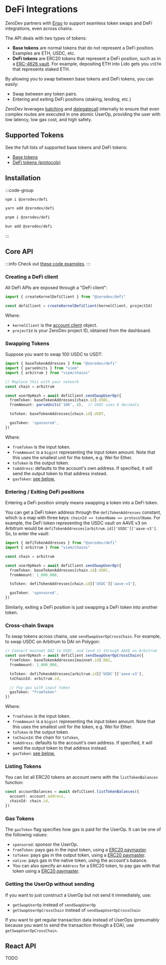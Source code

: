 # DeFi Integrations

ZeroDev partners with [Enso](https://www.enso.finance/) to support seamless token swaps and DeFi integrations, even across chains.

The API deals with two types of tokens:

- **Base tokens** are normal tokens that do not represent a DeFi position.  Examples are ETH, USDC, etc. 
- **DeFi tokens** are ERC20 tokens that represent a DeFi position, such as in a [ERC-4626 vault](https://ethereum.org/en/developers/docs/standards/tokens/erc-4626/).  For example, depositing ETH into Lido gets you `stETH` that represents staked ETH.

By allowing you to swap between base tokens and DeFi tokens, you can easily:

- Swap between any token pairs.
- Entering and exiting DeFi positions (staking, lending, etc.)

ZeroDev leverages [batching](/sdk/core-api/batch-transactions) and [delegatecall](/sdk/core-api/delegatecall) internally to ensure that even complex routes are executed in one atomic UserOp, providing the user with low latency, low gas cost, and high safety.

## Supported Tokens

See the full lists of supported base tokens and DeFi tokens:

- [Base tokens](/sdk/advanced/supported-base-tokens)
- [DeFi tokens (protocols)](/sdk/advanced/supported-defi-tokens)

## Installation

:::code-group

```bash [npm]
npm i @zerodev/defi
```

```bash [yarn]
yarn add @zerodev/defi
```

```bash [pnpm]
pnpm i @zerodev/defi
```

```bash [bun]
bun add @zerodev/defi
```

:::

## Core API 

:::info
Check out [these code examples](https://github.com/zerodevapp/zerodev-examples/tree/main/defi).
:::

### Creating a DeFi client

All DeFi APIs are exposed through a "DeFi client":

```ts
import { createKernelDefiClient } from "@zerodev/defi"

const defiClient = createKernelDefiClient(kernelClient, projectId)
```

Where:

- `kernelClient` is the [account client](/sdk/core-api/create-account#create-an-account-client) object.
- `projectId` is your ZeroDev project ID, obtained from the dashboard.

### Swapping Tokens

Suppose you want to swap 100 USDC to USDT:

```ts
import { baseTokenAddresses } from "@zerodev/defi"
import { parseUnits } from "viem"
import { arbitrum } from "viem/chains"

// Replace this with your network
const chain = arbitrum

const userOpHash = await defiClient.sendSwapUserOp({
  fromToken: baseTokenAddresses[chain.id].USDC,
  fromAmount: parseUnits('100', 6),  // USDC uses 6 decimals

  toToken: baseTokenAddresses[chain.id].USDT,

  gasToken: 'sponsored',
})
```

Where:

- `fromToken` is the input token.
- `fromAmount` is a `bigint` representing the input token amount.  Note that this uses the smallest unit for the token, e.g. Wei for Ether.
- `toToken` is the output token.
- `toAddress`: defaults to the account's own address. If specified, it will send the output token to that address instead.
- `gasToken`: [see below.](#gas-tokens)

### Entering / Exiting DeFi positions

Entering a DeFi position simply means swapping a token into a DeFi token.

You can get a DeFi token address through the `defiTokenAddresses` constant, which is a map with three keys: `chainId => tokenName => protocolName`.  For example, the DeFi token representing the USDC vault on AAVE v3 on Arbitrum would be `defiTokenAddresses[arbitrum.id]['USDC']['aave-v3']`.  So, to enter the vault:

```ts
import { defiTokenAddresses } from "@zerodev/defi"
import { arbitrum } from "viem/chains"

const chain = arbitrum

const userOpHash = await defiClient.sendSwapUserOp({
  fromToken: baseTokenAddresses[chain.id].USDC,
  fromAmount: 1_000_000,

  toToken: defiTokenAddresses[chain.id]['USDC']['aave-v3'],

  gasToken: 'sponsored',
})
```

Similarly, exiting a DeFi position is just swapping a DeFi token into another token.

### Cross-chain Swaps

To swap tokens across chains, use `sendSwapUserOpCrossChain`.  For example, to swap USDC on Arbitrum to DAI on Polygon:

```ts
// Convert mainnet DAI to USDC, and lend it through AAVE on Arbitrum
const userOpHash = await defiClient.sendSwapUserOpCrossChain({
  fromToken: baseTokenAddresses[mainnet.id].DAI,
  fromAmount: 1_000_000,

  toToken: defiTokenAddresses[arbitrum.id]['USDC']['aave-v3'],
  toChainId: arbitrum.id,

  // Pay gas with input token
  gasToken: "fromToken"
})
```

Where:

- `fromToken` is the input token.
- `fromAmount` is a `bigint` representing the input token amount.  Note that this uses the smallest unit for the token, e.g. Wei for Ether.
- `toToken` is the output token.
- `toChainId`: the chain for `toToken`,
- `toAddress`: defaults to the account's own address. If specified, it will send the output token to that address instead.
- `gasToken`: [see below.](#gas-tokens)

### Listing Tokens

You can list all ERC20 tokens an account owns with the `listTokenBalances` function:

```ts
const accountBalances = await defiClient.listTokenBalances({
  account: account.address,
  chainId: chain.id,
})
```

### Gas Tokens

The `gasToken` flag specifies how gas is paid for the UserOp.  It can be one of the following values:

- `sponsored`: sponsor the UserOp.
- `fromToken`: pays gas in the input token, using a [ERC20 paymaster](/sdk/core-api/pay-gas-with-erc20s).
- `toToken`: pays gas in the output token, using a [ERC20 paymaster](/sdk/core-api/pay-gas-with-erc20s).
- `native`: pays gas in the native token, using the account's balance.
- You can also specify an `Address` for a ERC20 token, to pay gas with that token using a [ERC20 paymaster](/sdk/core-api/pay-gas-with-erc20s).

### Getting the UserOp without sending

If you want to just construct a UserOp but not send it immediately, use:

- `getSwapUserOp` instead of `sendSwapUserOp`
- `getSwapUserOpCrossChain` instead of `sendSwapUserOpCrossChain`

If you want to get regular transaction data instead of UserOps (presumably because you want to send the transaction through a EOA), use `getSwapUserOpCrossChain`.

## React API

TODO